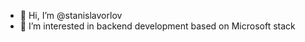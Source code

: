 - 👋 Hi, I’m @stanislavorlov
- 👀 I’m interested in backend development based on Microsoft stack

<!---
stanislavorlov/stanislavorlov is a ✨ special ✨ repository because its `README.md` (this file) appears on your GitHub profile.
You can click the Preview link to take a look at your changes.
--->
